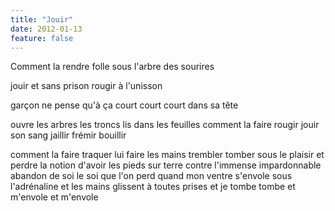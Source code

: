 ```yaml
---
title: "Jouir"
date: 2012-01-13
feature: false
---
```


Comment la rendre folle
sous l'arbre des sourires

jouir et sans prison
rougir à l'unisson

garçon ne pense qu'à ça
court court court dans sa tête

ouvre les arbres les troncs lis dans les feuilles
comment la faire rougir
jouir son sang jaillir
frémir bouillir

comment la faire traquer
lui faire les mains trembler
tomber sous le plaisir
et perdre la notion d'avoir les pieds sur terre
contre l'immense impardonnable abandon de soi
le soi que l'on perd quand mon ventre s'envole sous l'adrénaline
et les mains glissent à toutes prises
et je tombe tombe
et m'envole
et m'envole
